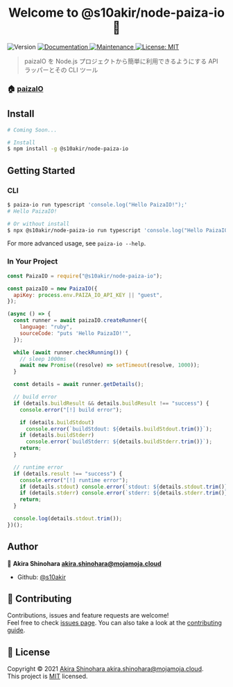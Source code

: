 <h1 align="center">Welcome to @s10akir/node-paiza-io 👋</h1>
<p>
  <img alt="Version" src="https://img.shields.io/badge/version-1.0.0-blue.svg?cacheSeconds=2592000" />
  <a href="https://github.com/s10akir/paiza-io-node#readme" target="_blank">
    <img alt="Documentation" src="https://img.shields.io/badge/documentation-yes-brightgreen.svg" />
  </a>
  <a href="https://github.com/s10akir/paiza-io-node/graphs/commit-activity" target="_blank">
    <img alt="Maintenance" src="https://img.shields.io/badge/Maintained%3F-yes-green.svg" />
  </a>
  <a href="https://github.com/s10akir/paiza-io-node/blob/master/LICENSE" target="_blank">
    <img alt="License: MIT" src="https://img.shields.io/github/license/s10akir/@s10akir/node-paiza-io" />
  </a>
</p>

> paizaIO を Node.js プロジェクトから簡単に利用できるようにする API ラッパーとその CLI ツール

### 🏠 [paizaIO](https://paiza.io)

## Install

```sh
# Coming Soon...

# Install
$ npm install -g @s10akir/node-paiza-io
```

## Getting Started

### CLI

```sh
$ paiza-io run typescript 'console.log("Hello PaizaIO!");'
# Hello PaizaIO!

# Or without install
$ npx @s10akir/node-paiza-io run typescript 'console.log("Hello PaizaIO!");'
```

For more advanced usage, see `paiza-io --help`.

### In Your Project

```javascript
const PaizaIO = require("@s10akir/node-paiza-io");

const paizaIO = new PaizaIO({
  apiKey: process.env.PAIZA_IO_API_KEY || "guest",
});

(async () => {
  const runner = await paizaIO.createRunner({
    language: "ruby",
    sourceCode: "puts 'Hello PaizaIO!'",
  });

  while (await runner.checkRunning()) {
    // sleep 1000ms
    await new Promise((resolve) => setTimeout(resolve, 1000));
  }

  const details = await runner.getDetails();

  // build error
  if (details.buildResult && details.buildResult !== "success") {
    console.error("[!] build error");

    if (details.buildStdout)
      console.error(`buildStdout: ${details.buildStdout.trim()}`);
    if (details.buildStderr)
      console.error(`buildStderr: ${details.buildStderr.trim()}`);
    return;
  }

  // runtime error
  if (details.result !== "success") {
    console.error("[!] runtime error");
    if (details.stdout) console.error(`stdout: ${details.stdout.trim()}`);
    if (details.stderr) console.error(`stderr: ${details.stderr.trim()}`);
    return;
  }

  console.log(details.stdout.trim());
})();
```

## Author

👤 **Akira Shinohara <akira.shinohara@mojamoja.cloud>**

- Github: [@s10akir](https://github.com/s10akir)

## 🤝 Contributing

Contributions, issues and feature requests are welcome!<br />Feel free to check [issues page](https://github.com/s10akir/paiza-io-node/issues). You can also take a look at the [contributing guide](#TODO).

## 📝 License

Copyright © 2021 [Akira Shinohara <akira.shinohara@mojamoja.cloud>](https://github.com/s10akir).<br />
This project is [MIT](https://github.com/s10akir/paiza-io-node/blob/master/LICENSE) licensed.
